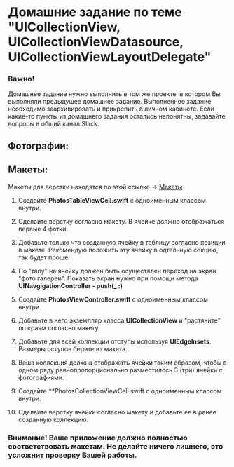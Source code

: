 # Домашние задание по теме "UICollectionView, UICollectionViewDatasource, UICollectionViewLayoutDelegate"

### Важно! 
Домашнее задание нужно выполнить в том же проекте, в котором Вы выполняли предыдущее домашнее задание.
Выполненное задание необходимо заархивировать и прикрепить в личном кабинете. Если какие-то пункты из домашнего задания остались непонятны, задавайте вопросы в общий канал Slack.

## Фотографии:


## Макеты:
Макеты для верстки находятся по этой ссылке -> [Макеты](https://github.com/netology-code/iosui-homeworks/blob/master/2.5/)

1. Создайте **PhotosTableViewCell.swift** c одноименным классом внутри.
2. Сделайте верстку согласно макету. В ячейке должно отображаться первые 4 фотки.
3. Добавьте только что созданную ячейку в таблицу согласно позиции в макете. Рекомендую положить эту ячейку в одтельную секцию, так будет проще.
4. По "тапу" на ячейку должен быть осуществлен переход на экран "фото галереи". Показать экран нужно при помощи метода **UINavgigationController - push(_ :)**

5. Создайте **PhotosViewController.swift** c одноименным классом внутри.
6. Добавьте в него экземпляр класса **UICollectionView** и "растяните" по краям согласно макету.
7. Добавьте для всей коллекции отступы используя **UIEdgeInsets**. Размеры оступов берите из макета.
8. Ваша коллекция должна отображать ячейки таким образом, чтобы в одном ряду равнопропорционально разместилось 3 (три) ячейки с фотографиями.
9. Создайте **PhotosCollectionViewCell.swift с одноименным классом внутри.
10. Сделайте верстку ячейки согласно макету и добавьте ее в ранее созданную коллекцию.

### Внимание! Ваше приложение должно полностью соответствовать макетам. Не делайте ничего лишнего, это усложнит проверку Вашей работы.
